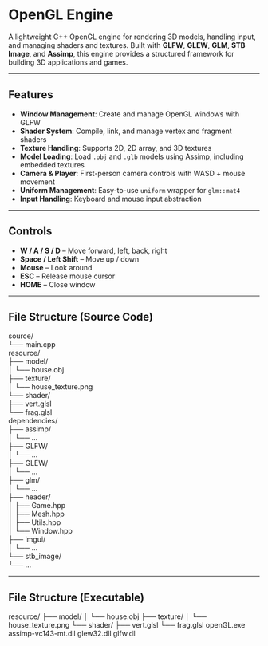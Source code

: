# OpenGL Engine

A lightweight C++ OpenGL engine for rendering 3D models, handling input, and managing shaders and textures. Built with **GLFW**, **GLEW**, **GLM**, **STB Image**, and **Assimp**, this engine provides a structured framework for building 3D applications and games.

---

## Features

- **Window Management**: Create and manage OpenGL windows with GLFW  
- **Shader System**: Compile, link, and manage vertex and fragment shaders  
- **Texture Handling**: Supports 2D, 2D array, and 3D textures  
- **Model Loading**: Load `.obj` and `.glb` models using Assimp, including embedded textures  
- **Camera & Player**: First-person camera controls with WASD + mouse movement  
- **Uniform Management**: Easy-to-use `uniform` wrapper for `glm::mat4`  
- **Input Handling**: Keyboard and mouse input abstraction  

---

## Controls

- **W / A / S / D** – Move forward, left, back, right  
- **Space / Left Shift** – Move up / down  
- **Mouse** – Look around  
- **ESC** – Release mouse cursor  
- **HOME** – Close window  

---

## File Structure (Source Code)

source/  
└── main.cpp  
resource/  
├── model/  
│ └── house.obj  
├── texture/  
│ └── house_texture.png  
└── shader/  
├── vert.glsl  
└── frag.glsl  
dependencies/  
├── assimp/  
│ └── ...  
├── GLFW/  
│ └── ...  
├── GLEW/  
│ └── ...  
├── glm/  
│ └── ...  
├── header/  
│ ├── Game.hpp  
│ ├── Mesh.hpp  
│ ├── Utils.hpp  
│ └── Window.hpp  
├── imgui/  
│ └── ...  
└── stb_image/  
└── ...  

---

## File Structure (Executable)

resource/
├── model/
│ └── house.obj
├── texture/
│ └── house_texture.png
└── shader/
├── vert.glsl
└── frag.glsl
openGL.exe
assimp-vc143-mt.dll
glew32.dll
glfw.dll
